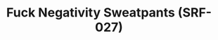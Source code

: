 ---
ee_id: '4297'
site: '1'
type: '2'
long_id: 2015-159 Fuck Negativity Sweatpants (SRF-027)
url: 2015-159-fuck-negativity-sweatpants-srf-027
title: Fuck Negativity Sweatpants (SRF-027)
year: '2015'
medium: Sweats
commission:
dims:
pitch:
ps:
live_url:
related: "[4277] [2014-088-going-negative-lakes] 2014-088 Going Negative / Lakes"
youtube:
imgs: Fuck-Negativity-Sweatpants-2015-159-full-database-ih.jpg
subheading:
display_year: '2015'
download:
add_credit:
add_credits:
related_code:
layout: things-i-made
---